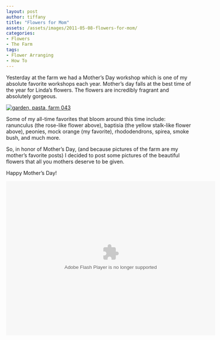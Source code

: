 ```yaml
---
layout: post
author: tiffany
title: "Flowers for Mom"
assets: /assets/images/2011-05-08-flowers-for-mom/
categories: 
- Flowers
- The Farm
tags: 
- Flower Arranging
- How To
---
```


Yesterday at the farm we had a Mother’s Day workshop which is one of my absolute favorite workshops each year. Mother’s day falls at the best time of the year for Linda’s flowers. The flowers are incredibly fragrant and absolutely gorgeous.

[![](jekyll_uploads/2011/05/garden-pasta-farm-043-575x431.jpg "garden, pasta, farm 043")](http://www.sweetpeonies.com/2011/05/flowers-for-mom/garden-pasta-farm-043-2/)

Some of my all-time favorites that bloom around this time include: ranunculus (the rose-like flower above), baptisia (the yellow stalk-like flower above), peonies, mock orange (my favorite), rhododendrons, spirea, smoke bush, and much more.

So, in honor of Mother’s Day, (and because pictures of the farm are my mother’s favorite posts) I decided to post some pictures of the beautiful flowers that all you mothers deserve to be given.

Happy Mother’s Day!

<embed style="display: block !important;" type="application/x-shockwave-flash" width="570" height="420" src="https://picasaweb.google.com/s/c/bin/slideshow.swf" pluginspage="http://www.macromedia.com/go/getflashplayer" flashvars="host=picasaweb.google.com&amp;hl=en_US&amp;feat=flashalbum&amp;RGB=0x000000&amp;feed=https%3A%2F%2Fpicasaweb.google.com%2Fdata%2Ffeed%2Fapi%2Fuser%2F102753186099632045939%2Falbumid%2F5604337171960731217%3Falt%3Drss%26kind%3Dphoto%26hl%3Den_US">
